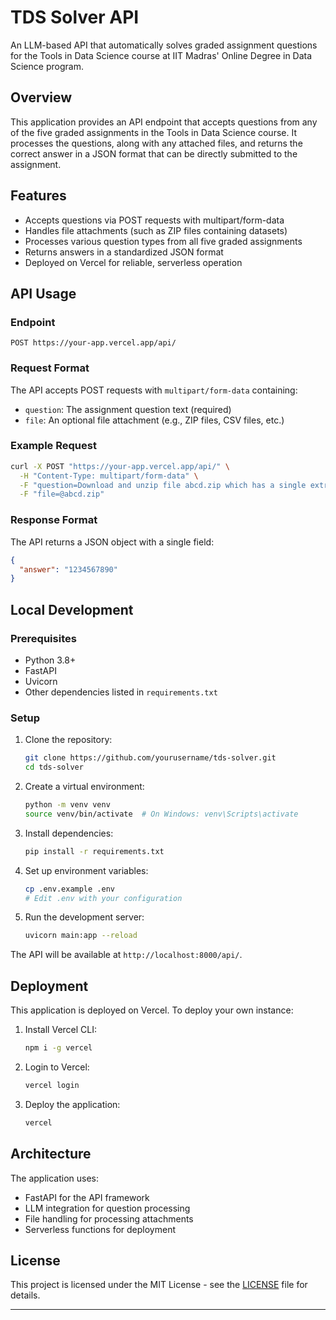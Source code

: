# TDS Solver API

An LLM-based API that automatically solves graded assignment questions for the Tools in Data Science course at IIT Madras' Online Degree in Data Science program.

## Overview

This application provides an API endpoint that accepts questions from any of the five graded assignments in the Tools in Data Science course. It processes the questions, along with any attached files, and returns the correct answer in a JSON format that can be directly submitted to the assignment.

## Features

- Accepts questions via POST requests with multipart/form-data
- Handles file attachments (such as ZIP files containing datasets)
- Processes various question types from all five graded assignments
- Returns answers in a standardized JSON format
- Deployed on Vercel for reliable, serverless operation

## API Usage

### Endpoint

```
POST https://your-app.vercel.app/api/
```

### Request Format

The API accepts POST requests with `multipart/form-data` containing:

- `question`: The assignment question text (required)
- `file`: An optional file attachment (e.g., ZIP files, CSV files, etc.)

### Example Request

```bash
curl -X POST "https://your-app.vercel.app/api/" \
  -H "Content-Type: multipart/form-data" \
  -F "question=Download and unzip file abcd.zip which has a single extract.csv file inside. What is the value in the 'answer' column of the CSV file?" \
  -F "file=@abcd.zip"
```

### Response Format

The API returns a JSON object with a single field:

```json
{
  "answer": "1234567890"
}
```

## Local Development

### Prerequisites

- Python 3.8+
- FastAPI
- Uvicorn
- Other dependencies listed in `requirements.txt`

### Setup

1. Clone the repository:
   ```bash
   git clone https://github.com/yourusername/tds-solver.git
   cd tds-solver
   ```

2. Create a virtual environment:
   ```bash
   python -m venv venv
   source venv/bin/activate  # On Windows: venv\Scripts\activate
   ```

3. Install dependencies:
   ```bash
   pip install -r requirements.txt
   ```

4. Set up environment variables:
   ```bash
   cp .env.example .env
   # Edit .env with your configuration
   ```

5. Run the development server:
   ```bash
   uvicorn main:app --reload
   ```

The API will be available at `http://localhost:8000/api/`.

## Deployment

This application is deployed on Vercel. To deploy your own instance:

1. Install Vercel CLI:
   ```bash
   npm i -g vercel
   ```

2. Login to Vercel:
   ```bash
   vercel login
   ```

3. Deploy the application:
   ```bash
   vercel
   ```

## Architecture

The application uses:
- FastAPI for the API framework
- LLM integration for question processing
- File handling for processing attachments
- Serverless functions for deployment

## License

This project is licensed under the MIT License - see the [LICENSE](LICENSE) file for details.

---